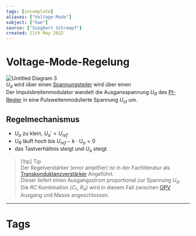 ```yaml
---
tags: [incomplete]
aliases: ["Voltage-Mode"]
subject: ["hwe"]
source: ["Siegbert Schrempf"]
created: 11th May 2022
---
```


# Voltage-Mode-Regelung

![Untitled Diagram 3](assets/Untitled%20Diagram%203.svg)  
$U_{a}$ wird über einen [Spannungsteiler](../Elektrotechnik/Spannungsteiler.md) wird über einen  
Der Impulsbreitenmodulator wandelt die Ausgansspannung $U_{R}$ des [PI-Regler](../Messtechnik/PI-Regler.md) in eine Pulsweitenmodulierte Spannung $U_{st}$ um.

## Regelmechanismus

- $U_{a}$ zu klein, $U_{a}' < U_{ref}$
- $U_{R}$ läuft hoch bis $U_{ref}-k\cdot U_{a} = 0$
- das Tastverhältnis steigt und $U_{a}$ steigt

> [!tip] Tip  
> Der Regelverstärker (error amplifier) ist in der Fachliteratur als [Transkonduktanzverstärker](Transkonduktanzverstärker.md) Angeführt.  
> Dieser liefert einen Ausgangsstrom proportional zur Spannung $U_{d}$.  
> Die $RC$ Kombination ($C_{1}$, $R_{4}$) wird in diesem Fall zwischen [OPV](Operations-Verstärker.md) Ausgang und Masse angeschlossen.
 

---

# Tags

 
